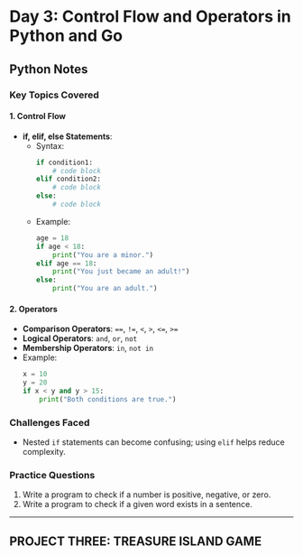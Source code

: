 # Day 3: Control Flow and Operators in Python and Go

## Python Notes

### Key Topics Covered

#### 1. **Control Flow**
- **if, elif, else Statements**:
  - Syntax:
    ```python
    if condition1:
        # code block
    elif condition2:
        # code block
    else:
        # code block
    ```
  - Example:
    ```python
    age = 18
    if age < 18:
        print("You are a minor.")
    elif age == 18:
        print("You just became an adult!")
    else:
        print("You are an adult.")
    ```

#### 2. **Operators**
- **Comparison Operators**: `==`, `!=`, `<`, `>`, `<=`, `>=`
- **Logical Operators**: `and`, `or`, `not`
- **Membership Operators**: `in`, `not in`
- Example:
  ```python
  x = 10
  y = 20
  if x < y and y > 15:
      print("Both conditions are true.")
  ```

### Challenges Faced
- Nested `if` statements can become confusing; using `elif` helps reduce complexity.

### Practice Questions
1. Write a program to check if a number is positive, negative, or zero.
2. Write a program to check if a given word exists in a sentence.

---
## PROJECT THREE: TREASURE ISLAND GAME
